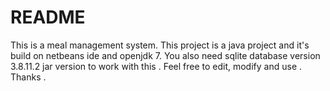 # README #

This is a meal management system. This project is a java project and it's build on netbeans ide and openjdk 7. You also need sqlite database version 3.8.11.2 jar version to work with this . Feel free to edit, modify and use . Thanks .